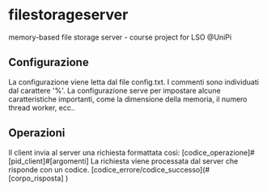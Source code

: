 # filestorageserver
memory-based file storage server - course project for LSO @UniPi

## Configurazione
La configurazione viene letta dal file config.txt. 
I commenti sono individuati dal carattere '%'. 
La configurazione serve per impostare alcune caratteristiche importanti, come la dimensione della memoria, il numero thread worker, ecc..

## Operazioni
Il client invia al server una richiesta formattata così: 
[codice_operazione]#[pid_client]#[argomenti]
La richiesta viene processata dal server che risponde con un codice.
[codice_errore/codice_successo](# [corpo_risposta] ) 